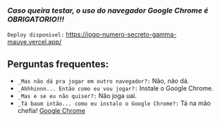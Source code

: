 ### *Caso queira testar, o uso do navegador Google Chrome é OBRIGATORIO!!!*
`Deploy disponivel:` https://jogo-numero-secreto-gamma-mauve.vercel.app/

## Perguntas frequentes:
- `_Mas não dá pra jogar em outro navegador?:` Não, não dá.
- `_Ahhhinnn... Então como eu vou jogar?:` Instale o Google Chrome.
- `_Mas e se eu não quiser?:` Não joga uai.
- `_Tá baum intão... como eu instalo o Google Chrome?:` Tá na mão chefia! [Google Chrome](https://www.google.com/chrome/dr/download/?Brand=UEAD&ds_kid=43700077722080634&&utm_source=bing&utm_medium=cpc&utm_campaign=1707332%20%7C%20Chrome%20Win11%20%7C%20DR%20%7C%20ESS01%20%7C%20LATAM%20%7C%20BR%20%7C%20en%20%7C%20Desk%20%7C%20SEM%20%7C%20BKWS%20-%20EXA%20%7C%20Txt%20%7C%20Bing_Top%20KWDS&utm_term=google%20chrome%20download&utm_content=Desk%20%7C%20BKWS%20-%20EXA%20%7C%20Txt_Download%20Chrome_Top%20KWDS&gclid=46d4849126791de2e8d0e12144f190e9&gclsrc=3p.ds)
